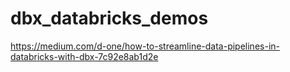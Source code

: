 # dbx_databricks_demos
https://medium.com/d-one/how-to-streamline-data-pipelines-in-databricks-with-dbx-7c92e8ab1d2e

